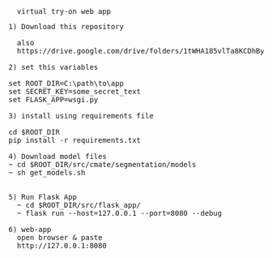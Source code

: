 <pre>
  virtual try-on web app
</pre>
<pre>
1) Download this repository

  also
  https://drive.google.com/drive/folders/1tWHA185vlTa8KCDhByMWGmObpELQ_xv-?usp=drive_link
  
2) set this variables 
  
set ROOT_DIR=C:\path\to\app
set SECRET_KEY=some_secret_text
set FLASK_APP=wsgi.py
  
3) install using requirements file  
  
cd $ROOT_DIR
pip install -r requirements.txt

4) Download model files
~ cd $ROOT_DIR/src/cmate/segmentation/models
~ sh get_models.sh


5) Run Flask App
  ~ cd $ROOT_DIR/src/flask_app/
  ~ flask run --host=127.0.0.1 --port=8080 --debug

6) web-app
  open browser & paste 
  http://127.0.0.1:8080
</pre>

